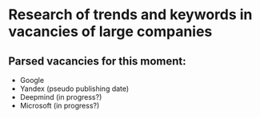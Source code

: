 # Research of trends and keywords in vacancies of large companies

## Parsed vacancies for this moment:
- Google
- Yandex (pseudo publishing date)
- Deepmind (in progress?)
- Microsoft (in progress?)